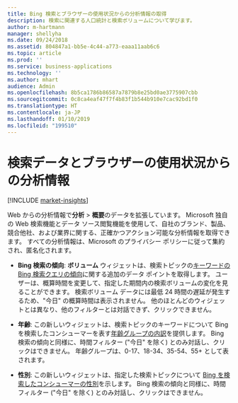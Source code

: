 ```yaml
---
title: Bing 検索とブラウザーの使用状況からの分析情報の取得
description: 検索に関連する人口統計と検索ボリュームについて学びます。
author: m-hartmann
manager: shellyha
ms.date: 09/24/2018
ms.assetid: 804847a1-bb5e-4c44-a773-eaaa11aab6c6
ms.topic: article
ms.prod: ''
ms.service: business-applications
ms.technology: ''
ms.author: mhart
audience: Admin
ms.openlocfilehash: 8b5ca1786b86587a7879b8e25bd0ae3775907cbb
ms.sourcegitcommit: 0c8ca4eaf47f7f4b83f1b544b910e7cac92bd1f0
ms.translationtype: HT
ms.contentlocale: ja-JP
ms.lasthandoff: 01/10/2019
ms.locfileid: "199510"
---
```

# <a name="insights-from-search-data-and-browser-usage"></a>検索データとブラウザーの使用状況からの分析情報

[!INCLUDE [market-insights](../includes/market-insights.md)]

Web からの分析情報で**分析** > **概要**のデータを拡張しています。 Microsoft 独自の Web 検索機能とデータ ソース閲覧機能を使用して、自社のブランド、製品、競合他社、および業界に関する、正確かつアクション可能な分析情報を取得できます。 すべての分析情報は、Microsoft のプライバシー ポリシーに従って集約され、匿名化されます。

- **Bing 検索の傾向**: **ボリューム** ウィジェットは、検索トピックの[キーワードの Bing 検索クエリの傾向](https://docs.microsoft.com/dynamics365/ai/market-insights/analytics-overview#volume)に関する追加のデータ ポイントを取得します。 ユーザーは、概算時間を変更して、指定した期間内の検索ボリュームの変化を見ることができます。 検索ボリューム データには最低 24 時間の遅延が発生するため、"今日" の概算時間は表示されません。 他のほとんどのウィジェットとは異なり、他のフィルターとは対話できず、クリックできません。

- **年齢**: この新しいウィジェットは、検索トピックのキーワードについて Bing を検索したコンシューマーを表す[年齢グループの内訳](https://docs.microsoft.com/dynamics365/ai/market-insights/analytics-overview#age)を提供します。 Bing 検索の傾向と同様に、時間フィルター ("今日" を除く) とのみ対話し、クリックはできません。 年齢グループは、0-17、18-34、35-54、55+ として表されます。 

- **性別**: この新しいウィジェットは、指定した検索トピックについて [Bing を検索したコンシューマーの性別](https://docs.microsoft.com/dynamics365/ai/market-insights/analytics-overview#gender)を示します。 Bing 検索の傾向と同様に、時間フィルター ("今日" を除く) とのみ対話し、クリックはできません。
